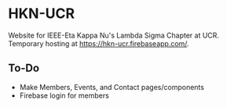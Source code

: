 # HKN-UCR

Website for IEEE-Eta Kappa Nu's Lambda Sigma Chapter at UCR. Temporary hosting at https://hkn-ucr.firebaseapp.com/.

## To-Do
* Make Members, Events, and Contact pages/components
* Firebase login for members